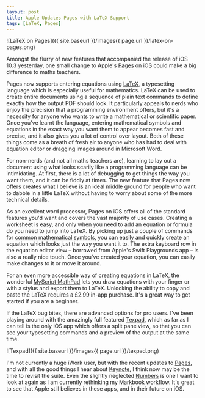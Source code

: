 ```yaml
---
layout: post
title: Apple Updates Pages with LaTeX Support
tags: [LaTeX, Pages]
---
```


![LaTeX on Pages]({{ site.baseurl }}/images{{ page.url }}/latex-on-pages.png)

Amongst the flurry of new features that accompanied the release of iOS 10.3 yesterday, one small change to Apple's [Pages](https://itunes.apple.com/gb/app/pages/id361309726?mt=8&uo=4&at=1001lsF2) on iOS could make a big difference to maths teachers. 

Pages now supports entering equations using [LaTeX](https://www.latex-project.org/), a typesetting language which is especially useful for mathematics. LaTeX can be used to create entire documents using a sequence of plain text commands to define exactly how the output PDF should look. It particularly appeals to nerds who enjoy the precision that a programming environment offers, but it's a necessity for anyone who wants to write a mathematical or scientific paper. Once you've learnt the language, entering mathematical symbols and equations in the exact way you want them to appear becomes fast and precise, and it also gives you a lot of control over layout. Both of these things come as a breath of fresh air to anyone who has had to deal with equation editor or dragging images around in Microsoft Word. 

For non-nerds (and not all maths teachers are), learning to lay out a document using what looks scarily like a programming language can be intimidating. At first, there is a lot of debugging to get things the way you want them, and it can be fiddly at times. The new feature that Pages now offers creates what I believe is an ideal middle ground for people who want to dabble in a little LaTeX without having to worry about some of the more technical details. 

As an excellent word processor, Pages on iOS offers all of the standard features you'd want and covers the vast majority of use cases. Creating a worksheet is easy, and only when you need to add an equation or formula do you need to jump into LaTeX. By picking up just a couple of commands for [common mathematical symbols](http://reu.dimacs.rutgers.edu/Symbols.pdf), you can easily and quickly create an equation which looks just the way you want it to. The extra keyboard row in the equation editor view – borrowed from Apple's Swift Playgrounds app – is also a really nice touch. Once you've created your equation, you can easily make changes to it or move it around. 

For an even more accessible way of creating equations in LaTeX, the wonderful [MyScript MathPad](https://itunes.apple.com/gb/app/myscript-mathpad-handwriting-latex-generator/id674996719?mt=8&uo=4&at=1001lsF2) lets you draw equations with your finger or with a stylus and export them to LaTeX. Unlocking the ability to copy and paste the LaTeX requires a £2.99 in-app purchase. It's a great way to get started if you are a beginner. 

If the LaTeX bug bites, there are advanced options for pro users. I've been playing around with the amazingly full featured [Texpad](https://itunes.apple.com/gb/app/texpad-latex-editor/id550419159?mt=8&uo=4&at=1001lsF2), which as far as I can tell is the only iOS app which offers a split pane view, so that you can see your typesetting commands and a preview of the output at the same time. 

![Texpad]({{ site.baseurl }}/images{{ page.url }}/texpad.png)

I'm not currently a huge iWork user, but with the recent updates to [Pages](https://itunes.apple.com/gb/app/pages/id361309726?mt=8&uo=4&at=1001lsF2), and with all the good things I hear about [Keynote](https://itunes.apple.com/gb/app/keynote/id361285480?mt=8&uo=4&at=1001lsF2), I think now may be the time to revisit the suite. Even the slightly neglected [Numbers](https://itunes.apple.com/gb/app/numbers/id361304891?mt=8&uo=4&at=1001lsF2) is one I want to look at again as I am currently rethinking my Markbook workflow. It's great to see that Apple still believes in these apps, and in their future on iOS. 
